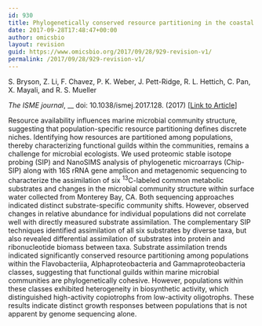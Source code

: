 ```yaml
---
id: 930
title: Phylogenetically conserved resource partitioning in the coastal microbial loop
date: 2017-09-28T17:48:47+00:00
author: omicsbio
layout: revision
guid: https://www.omicsbio.org/2017/09/28/929-revision-v1/
permalink: /2017/09/28/929-revision-v1/
---
```

S. Bryson, Z. Li, F. Chavez, P. K. Weber, J. Pett-Ridge, R. L. Hettich, C. Pan, X. Mayali, and R. S. Mueller

_The ISME journal_, __ doi: 10.1038/ismej.2017.128. (2017) [[Link to Article](http://dx.doi.org/10.1038/ismej.2017.128)]

Resource availability influences marine microbial community structure, suggesting that population-specific resource partitioning defines discrete niches. Identifying how resources are partitioned among populations, thereby characterizing functional guilds within the communities, remains a challenge for microbial ecologists. We used proteomic stable isotope probing (SIP) and NanoSIMS analysis of phylogenetic microarrays (Chip-SIP) along with 16S rRNA gene amplicon and metagenomic sequencing to characterize the assimilation of six <sup>13</sup>C-labeled common metabolic substrates and changes in the microbial community structure within surface water collected from Monterey Bay, CA. Both sequencing approaches indicated distinct substrate-specific community shifts. However, observed changes in relative abundance for individual populations did not correlate well with directly measured substrate assimilation. The complementary SIP techniques identified assimilation of all six substrates by diverse taxa, but also revealed differential assimilation of substrates into protein and ribonucleotide biomass between taxa. Substrate assimilation trends indicated significantly conserved resource partitioning among populations within the Flavobacteriia, Alphaproteobacteria and Gammaproteobacteria classes, suggesting that functional guilds within marine microbial communities are phylogenetically cohesive. However, populations within these classes exhibited heterogeneity in biosynthetic activity, which distinguished high-activity copiotrophs from low-activity oligotrophs. These results indicate distinct growth responses between populations that is not apparent by genome sequencing alone.